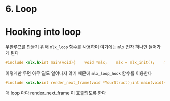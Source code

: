 # 6. Loop

# Hooking into loop

무한루프를 만들기 위해 `mlx_loop` 함수를 사용하며 여기에는 `mlx` 인자 하나만 들어가게 된다

```c
#include <mlx.h>int main(void){    void *mlx;    mlx = mlx_init();    mlx_loop(mlx);}
```

이렇게만 두면 아무 일도 일어나지 않기 때문에 `mlx_loop_hook` 함수를 이용한다

```c
#include <mlx.h>int render_next_frame(void *YourStruct);int main(void){    void    *mlx;    mlx = mlx_init();    mlx_loop_hook(mlx, render_next_frame, YourStruct);    mlx_loop(mlx);}
```

매 loop 마다 render_next_frame 이 호출되도록 한다